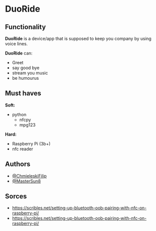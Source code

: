 # DuoRide

## Functionality

**DuoRide** is a device/app that is supposed to keep you company by using voice lines. 

**DuoRide** can:
* Greet
* say good bye
* stream you music
* be humourus 

## Must haves
 
**Soft:** 
- python
  - nfcpy
  - mpg123

**Hard:** 

* Raspberry Pi (3b+)
* nfc reader

## Authors

- [@ChmieleskiFilip](https://github.com/ChmieleskiFilip)
- [@MasterSun8](https://github.com/MasterSun8)

## Sorces

- https://scribles.net/setting-up-bluetooth-oob-pairing-with-nfc-on-raspberry-pi/
- https://scribles.net/setting-up-bluetooth-oob-pairing-with-nfc-on-raspberry-pi/
